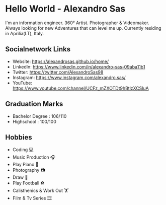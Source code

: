 # Hello World - Alexandro Sas
I'm an information engineer. 
360° Artist. Photographer & Videomaker. Always looking for new Adventures that can level me up. 
Currently residing in Aprilia(LT), Italy.

## Socialnetwork Links
* Website: https://alexandrosas.github.io/home/
* LinkedIn: https://www.linkedin.com/in/alexandro-sas-09aba11b1
* Twitter: https://twitter.com/AlexandroSas98
* Instagram: https://www.instagram.com/alexandro.sas/
* YouTube: https://www.youtube.com/channel/UCFz_mZXOTDt9hBtlzXCSluA
## Graduation Marks
* Bachelor Degree : 106/110
* Highschool : 100/100

## Hobbies
* Coding :computer:
* Music Production :headphones:
* Play Piano :musical_keyboard:
* Photography :camera:
* Draw :art:
* Play Football :soccer:
* Calisthenics & Work Out :weight_lifting:
* Film & Tv Series :film_strip:
